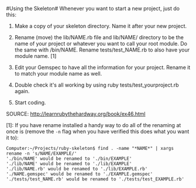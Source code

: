 #Using the Skeleton#
Whenever you want to start a new project, just do this:

1. Make a copy of your skeleton directory. Name it after your new project.

2. Rename (move) the lib/NAME.rb file and lib/NAME/ directory to be the name of your project or whatever you want to call your root module. Do the same with /bin/NAME. Rename tests/test_NAME.rb to also have your module name. [1]

3. Edit your Gemspec to have all the information for your project. Rename it to match your module name as well.

4. Double check it's all working by using ruby tests/test_yourproject.rb again.

5. Start coding.

SOURCE: http://learnrubythehardway.org/book/ex46.html

[1]: If you have rename installed a handy way to do all of the renaming at once is (remove the `-n` flag when you have verified this does what you want it to): 

```
Computer:~/Projects/ruby-skeleton$ find . -name "*NAME*" | xargs rename -n 's/NAME/EXAMPLE/'
'./bin/NAME' would be renamed to './bin/EXAMPLE'
'./lib/NAME' would be renamed to './lib/EXAMPLE'
'./lib/NAME.rb' would be renamed to './lib/EXAMPLE.rb'
'./NAME.gemspec' would be renamed to './EXAMPLE.gemspec'
'./tests/test_NAME.rb' would be renamed to './tests/test_EXAMPLE.rb'
```

